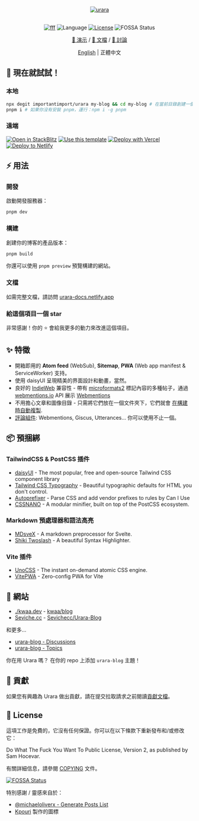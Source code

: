 <br />
<div align="center">
<a href="https://github.com/importantimport/urara">
<img src="https://github.com/importantimport/urara/raw/main/urara/hello-world/urara.webp" alt="urara" /></a>
</div>
<br />

<p align="center">
<a href="https://fff.js.org"><img src="https://img.shields.io/badge/%F0%9F%8C%9F%20F%20F%20F-0.2-yellow?style=flat" alt="fff" /></a>
<img src="https://img.shields.io/github/languages/top/importantimport/urara?color=%23ff3e00" alt="Language" />
<a href="https://github.com/importantimport/urara/blob/main/COPYING"><img src="https://img.shields.io/github/license/importantimport/urara?color=%23fff" alt="License" /></a>
<img src="https://app.fossa.com/api/projects/git%2Bgithub.com%2Fimportantimport%2Furara.svg?type=shield" alt="FOSSA Status" />
</p>
<p align="center">
<a href="https://urara-demo.netlify.app">🚀 演示</a>
/
<a href="https://urara-docs.netlify.app">📝 文檔</a>
/
<a href="https://github.com/importantimport/urara/discussions">💬 討論</a>
</p>
<p align="center">
<a href="https://github.com/importantimport/urara">English</a>
|
<span>正體中文</span>
</p>

## 🎉 現在就試試！

### 本地

```bash
npx degit importantimport/urara my-blog && cd my-blog # 在當前目錄創建一個名為 my-blog 的新項目
pnpm i # 如果你沒有安裝 pnpm，運行：npm i -g pnpm
```

### 遠端

[![Open in StackBlitz](https://img.shields.io/badge/-Open%20in%20StackBlitz-1374ef?style=for-the-badge&logo=Amp)](https://stackblitz.com/github/importantimport/urara) [![Use this template](https://img.shields.io/badge/-Use%20this%20Template-181717?style=for-the-badge&logo=GitHub)](https://github.com/importantimport/urara/generate) [![Deploy with Vercel](https://img.shields.io/badge/-Deploy%20with%20Vercel-1374ef?style=for-the-badge&logo=Vercel)](https://vercel.com/new/clone?repository-url=https%3A%2F%2Fgithub.com%2Fimportantimport%2Furara&env=URARA_SITE_URL&envDescription=Site%20URL.&envLink=https%3A%2F%2Fexample.com&project-name=urara-blog&repository-name=urara-blog) [![Deploy to Netlify](https://img.shields.io/badge/-Deploy%20to%20Netlify-15847d?style=for-the-badge&logo=Netlify&logoColor=white)](https://app.netlify.com/start/deploy?repository=https%3A%2F%2Fgithub.com%2Fimportantimport%2Furara#URARA_SITE_URL=https://example.com&CUSTOM_LOGO=https://github.com/importantimport/urara/raw/main/urara/assets/any@512.png)

## ⚡️ 用法

### 開發

啟動開發服務器：

```bash
pnpm dev
```

### 構建

創建你的博客的產品版本：

```bash
pnpm build
```

你還可以使用 `pnpm preview` 預覽構建的網站。

### 文檔

如需完整文檔，請訪問 [urara-docs.netlify.app](https://urara-docs.netlify.app)

### 給這個項目一個 star

非常感謝！你的 ⭐ 會給我更多的動力來改進這個項目。

## ✨ 特徵

- 開箱即用的 **Atom feed** (WebSub), **Sitemap**, **PWA** (Web app manifest & ServiceWorker) 支持。
- 使用 daisyUI 呈現精美的界面設計和動畫，當然。
- 良好的 [IndieWeb](https://indieweb.org/) 兼容性 - 帶有 [microformats2](https://microformats.org/) 標記內容的多種帖子，通過 [webmentions.io](https://webmentions.io) API 展示 [Webmentions](https://webmention.org/)
- 不用擔心文章和圖像目錄 - 只需將它們放在一個文件夾下，它們就會 [在構建時自動複製](https://github.com/importantimport/urara/blob/main/urara.js).
- [評論組件](https://github.com/importantimport/urara/tree/main/src/lib/components/comments): Webmentions, Giscus, Utterances... 你可以使用不止一個。

## 📦️ 預捆綁

### TailwindCSS & PostCSS 插件

- [daisyUI](https://github.com/saadeghi/daisyui) - The most popular, free and open-source Tailwind CSS component library
- [Tailwind CSS Typography](https://github.com/tailwindlabs/tailwindcss-typography) - Beautiful typographic defaults for HTML you don't control.
- [Autoprefixer](https://github.com/postcss/autoprefixer) - Parse CSS and add vendor prefixes to rules by Can I Use
- [CSSNANO](https://github.com/cssnano/cssnano) - A modular minifier, built on top of the PostCSS ecosystem.

### Markdown 預處理器和語法高亮

- [MDsveX](https://github.com/pngwn/MDsveX) - A markdown preprocessor for Svelte.
- [Shiki Twoslash](https://github.com/shikijs/twoslash) - A beautiful Syntax Highlighter.

### Vite 插件

- [UnoCSS](https://github.com/unocss/unocss) - The instant on-demand atomic CSS engine.
- [VitePWA](https://github.com/antfu/vite-plugin-pwa) - Zero-config PWA for Vite

## 🚀 網站

- [./kwaa.dev](https://kwaa.dev) - [kwaa/blog](https://github.com/kwaa/blog)
- [Seviche.cc](https://seviche.cc) - [Sevichecc/Urara-Blog](https://github.com/Sevichecc/Urara-Blog)

和更多...

- [urara-blog - Discussions](https://github.com/importantimport/urara/discussions/2)
- [urara-blog - Topics](https://github.com/topics/urara-blog)

你在用 Urara 嗎？ 在你的 repo 上添加 `urara-blog` 主題！

## 👥 貢獻

如果您有興趣為 Urara 做出貢獻，請在提交拉取請求之前閱讀[貢獻文檔](.github/CONTRIBUTING.md)。

## 📝 License

這項工作是免費的，它沒有任何保證。你可以在以下條款下重新發布和/或修改它：

Do What The Fuck You Want To Public License, Version 2,
as published by Sam Hocevar.

有關詳細信息，請參閱 [COPYING](COPYING) 文件。

[![FOSSA Status](https://app.fossa.com/api/projects/git%2Bgithub.com%2Fimportantimport%2Furara.svg?type=large)](https://app.fossa.com/projects/git%2Bgithub.com%2Fimportantimport%2Furara?ref=badge_large)

特別感謝 / 靈感來自於：

- [@michaeloliverx - Generate Posts List](https://github.com/pngwn/MDsveX/issues/294#issuecomment-907029639)
- [Kpouri](https://github.com/kpouri) 製作的圖標
